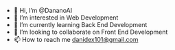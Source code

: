 - 👋 Hi, I’m @DananoAI
- 👀 I’m interested in Web Development
- 🌱 I’m currently learning Back End Development 
- 💞️ I’m looking to collaborate on Front End Development
- 📫 How to reach me danidex101@gmail.com
<!---
DananoAI/DananoAI is a ✨ special ✨ repository because its `README.md` (this file) appears on your GitHub profile.
You can click the Preview link to take a look at your changes.
--->
